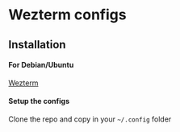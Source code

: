 # Wezterm configs

## Installation

#### For Debian/Ubuntu

[Wezterm](https://wezterm.org/install/linux.html)

#### Setup the configs

Clone the repo and copy in your `~/.config` folder
